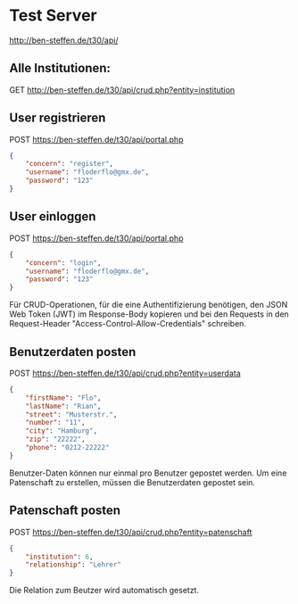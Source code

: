 # Test Server

http://ben-steffen.de/t30/api/

## Alle Institutionen:

GET http://ben-steffen.de/t30/api/crud.php?entity=institution

## User registrieren

POST https://ben-steffen.de/t30/api/portal.php

``` json
{
	"concern": "register",
	"username": "floderflo@gmx.de",
	"password": "123"
}
```
## User einloggen

POST https://ben-steffen.de/t30/api/portal.php

``` json
{
	"concern": "login",
	"username": "floderflo@gmx.de",
	"password": "123"
}
```

Für CRUD-Operationen, für die eine Authentifizierung benötigen, den JSON Web Token (JWT) im Response-Body kopieren und bei den Requests in den Request-Header "Access-Control-Allow-Credentials" schreiben.

## Benutzerdaten posten

POST https://ben-steffen.de/t30/api/crud.php?entity=userdata

``` json
{
	"firstName": "Flo",
	"lastName": "Rian",
	"street": "Musterstr.",
	"number": "11",
	"city": "Hamburg",
	"zip": "22222",
	"phone": "0212-22222"
}
```

Benutzer-Daten können nur einmal pro Benutzer gepostet werden. Um eine Patenschaft zu erstellen, müssen die Benutzerdaten gepostet sein.

## Patenschaft posten

POST https://ben-steffen.de/t30/api/crud.php?entity=patenschaft

``` json
{
	"institution": 6,
	"relationship": "Lehrer"
}
```
Die Relation zum Beutzer wird automatisch gesetzt.
